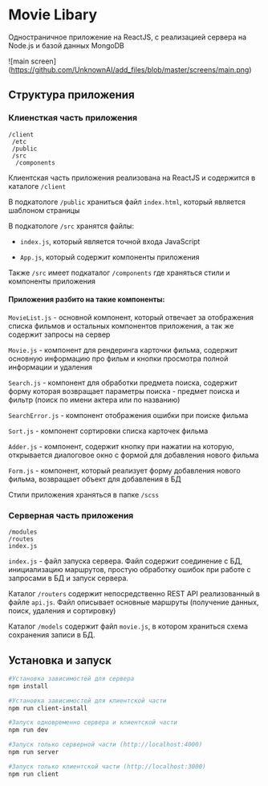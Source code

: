 # Movie Libary

Одностраничное приложение на ReactJS, с реализацией сервера на Node.js и базой данных MongoDB 

![main screen] (https://github.com/UnknownAI/add_files/blob/master/screens/main.png)
## Структура приложения 
### Клиенсткая часть приложения
```
/client 
 /etc 
 /public
 /src
  /components 
 ```
Клиентская часть приложения реализована на ReactJS и содержится в каталоге ``` /client ```

В подкатологе ``` /public ``` храниться файл ``` index.html ```, который является шаблоном страницы 

В подкатологе ``` /src ``` хранятcя файлы:
  
 - ``` index.js ```, который является точной входа JavaScript  
 
 - ``` App.js ```, который содержит компоненты приложения

Также ``` /src ``` имеет подкаталог ``` /сomponents ``` где храняться стили и компоненты приложения

#### Приложения разбито на такие компоненты: 

  ``` MovieList.js ``` - основной компонент, который отвечает за отображения списка фильмов и остальных компонентов приложения, а так же содержит запросы на сервер 

  ``` Movie.js ``` - компонент для рендеринга карточки фильма, содержит основную информацию про фильм и кнопки просмотра полной информации и удаления 

``` Search.js ``` - компонент для обработки предмета поиска, содержит форму которая возвращает параметры поиска - предмет поиска и фильтр (поиск по имени актера или по названию)

``` SearchError.js ``` - компонент отображения ошибки при поиске фильма 

``` Sort.js ``` - компонент сортировки списка карточек фильма 

``` Adder.js ``` - компонент, содержит кнопку при нажатии на которую, открывается диалоговое окно с формой для добавления нового фильма 

``` Form.js ``` - компонент, который реализует форму добавления нового фильма, возвращает объект для добавления в БД

Стили приложения храняться в папке ``` /scss ```


### Серверная часть приложения 

``` 
/modules 
/routes
index.js 
```

``` index.js ``` - файл запуска сервера. Файл содержит соединение с БД, инициализацию маршрутов, простую обработку ошибок при работе с запросами в БД и запуск сервера. 

Каталог ``` /routers ``` содержит непосредственно REST API реализованный в файле ``` api.js ```. Файл описывает основные маршруты (получение данных, поиск, удаления и сортировку)

Каталог ``` /models ``` содержит файл ``` movie.js ```, в котором храниться схема сохранения записи в БД. 


## Установка и запуск 

``` bash 
#Установка зависимостей для сервера 
npm install 

#Установка зависимостей для клиентской части 
npm run client-install

#Запуск одновременно сервера и клиентской части 
npm run dev

#Запуск только серверной части (http://localhost:4000)
npm run server 

#Запуск только клиентской части (http://localhost:3000)
npm run client

```
